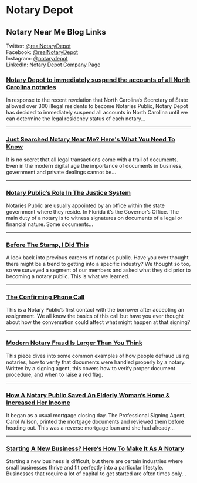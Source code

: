 # Notary Depot
## Notary Near Me Blog Links

Twitter: [@realNotaryDepot](https://twitter.com/realNotaryDepot)  
Facebook: [@realNotaryDepot](https://www.facebook.com/realNotaryDepot)  
Instagram: [@notarydepot](https://www.instagram.com/notarydepot/)  
LinkedIn: [Notary Depot Company Page](https://www.linkedin.com/company/notary-depot)

### [Notary Depot to immediately suspend the accounts of all North Carolina notaries](https://www.notarydepot.com/blog/notary-depot-to-immediately-suspend-the-accounts-of-all-north-carolina-notaries)
In response to the recent revelation that North Carolina’s Secretary of State allowed over 300 illegal residents to become Notaries Public, Notary Depot has decided to immediately suspend all accounts in North Carolina until we can determine the legal residency status of each notary...

---

### [Just Searched Notary Near Me? Here's What You Need To Know](https://www.notarydepot.com/blog/just-searched-notary-near-me-here-s-what-you-need-to-know)
It is no secret that all legal transactions come with a trail of documents. Even in the modern digital age the importance of documents in business, government and private dealings cannot be...

---

### [Notary Public’s Role In The Justice System](https://www.notarydepot.com/blog/notary-publics-role-in-the-justice-system)
Notaries Public are usually appointed by an office within the state government where they reside. In Florida it’s the Governor’s Office. The main duty of a notary is to witness signatures on documents of a legal or financial nature. Some documents...

---

### [Before The Stamp, I Did This](https://www.notarydepot.com/blog/before-the-stamp-i-did-this)
A look back into previous careers of notaries public. Have you ever thought there might be a trend to getting into a specific industry? We thought so too, so we surveyed a segment of our members and asked what they did prior to becoming a notary public. This is what we learned.

---

### [The Confirming Phone Call](https://www.notarydepot.com/blog/the-confirming-phone-call)
This is a Notary Public’s first contact with the borrower after accepting an assignment. We all know the basics of this call but have you ever thought about how the conversation could affect what might happen at that signing?

---

### [Modern Notary Fraud Is Larger Than You Think](https://www.notarydepot.com/blog/modern-notary-fraud-is-larger-than-you-think)
This piece dives into some common examples of how people defraud using notaries, how to verify that documents were handled properly by a notary. Written by a signing agent, this covers how to verify proper document procedure, and when to raise a red flag.

---

### [How A Notary Public Saved An Elderly Woman’s Home & Increased Her Income](https://www.notarydepot.com/blog/how-a-notary-public-saved-an-elderly-womans-home-increased-her-income)
It began as a usual mortgage closing day. The Professional Signing Agent, Carol Wilson, printed the mortgage documents and reviewed them before heading out. This was a reverse mortgage loan and she had already...

---

### [Starting A New Business? Here’s How To Make It As A Notary](https://www.notarydepot.com/blog/starting-a-new-business-heres-how-to-make-it-as-a-notary)
Starting a new business is difficult, but there are certain industries where small businesses thrive and fit perfectly into a particular lifestyle. Businesses that require a lot of capital to get started are often times only...
